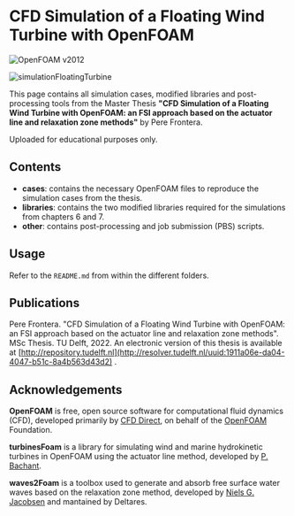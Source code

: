 CFD Simulation of a Floating Wind Turbine with OpenFOAM
============
![OpenFOAM v2012](https://img.shields.io/badge/OpenFOAM-v2012-brightgreen.svg)

![simulationFloatingTurbine](https://user-images.githubusercontent.com/104892099/202909133-f9e5fe98-97e3-451a-807a-7d1902d009d9.png)

This page contains all simulation cases, modified libraries and post-processing tools from the Master Thesis
__"CFD Simulation of a Floating Wind Turbine with OpenFOAM: an FSI approach based on the actuator line and relaxation zone methods"__
by Pere Frontera.

Uploaded for educational purposes only.

Contents
-----
- **cases**: contains the necessary OpenFOAM files to reproduce the simulation cases from the thesis.
- **libraries**: contains the two modified libraries required for the simulations from chapters 6 and 7.
- **other**: contains post-processing and job submission (PBS) scripts.

Usage
-----
Refer to the `README.md` from within the different folders.

Publications
------------
Pere Frontera. "CFD Simulation of a Floating Wind Turbine with OpenFOAM: an FSI approach based on the actuator line and relaxation zone methods". MSc Thesis. TU Delft, 2022. An electronic version of this thesis is available at [http://repository.tudelft.nl](http://resolver.tudelft.nl/uuid:1911a06e-da04-4047-b51c-8a4b563d43d2) .

Acknowledgements
----------------
__OpenFOAM__ is free, open source software for computational fluid dynamics (CFD),
developed primarily by [CFD Direct](http://cfd.direct), on behalf of the
[OpenFOAM](http://openfoam.org) Foundation.

__turbinesFoam__ is a library for simulating wind and marine hydrokinetic turbines
in OpenFOAM using the actuator line method, developed by [P. Bachant](https://github.com/turbinesFoam/turbinesFoam).

__waves2Foam__  is a toolbox used to generate and absorb free surface water waves based on the relaxation zone method, developed by [Niels G. Jacobsen](https://www.researchgate.net/publication/319160515_waves2Foam_Manual) and mantained by Deltares.

